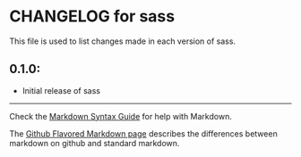 # CHANGELOG for sass

This file is used to list changes made in each version of sass.

## 0.1.0:

* Initial release of sass

- - - 
Check the [Markdown Syntax Guide](http://daringfireball.net/projects/markdown/syntax) for help with Markdown.

The [Github Flavored Markdown page](http://github.github.com/github-flavored-markdown/) describes the differences between markdown on github and standard markdown.
